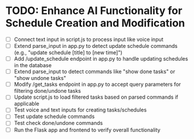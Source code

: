 # TODO: Enhance AI Functionality for Schedule Creation and Modification

- [ ] Connect text input in script.js to process input like voice input
- [ ] Extend parse_input in app.py to detect update schedule commands (e.g., "update schedule [title] to [new time]")
- [ ] Add /update_schedule endpoint in app.py to handle updating schedules in the database
- [ ] Extend parse_input to detect commands like "show done tasks" or "show undone tasks"
- [ ] Modify /get_tasks endpoint in app.py to accept query parameters for filtering done/undone tasks
- [ ] Update script.js to load filtered tasks based on parsed commands if applicable
- [ ] Test voice and text inputs for creating tasks/schedules
- [ ] Test update schedule commands
- [ ] Test check done/undone commands
- [ ] Run the Flask app and frontend to verify overall functionality

